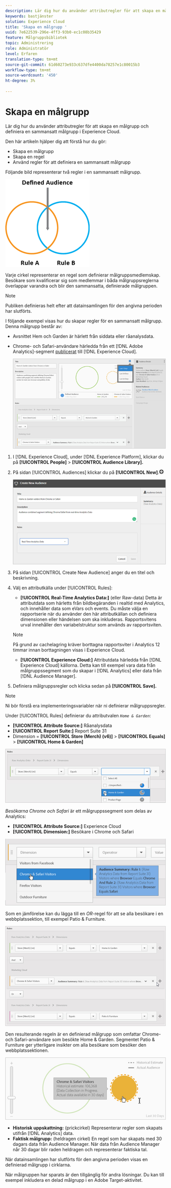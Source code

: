 ```yaml
---
description: Lär dig hur du använder attributregler för att skapa en målgrupp och definiera en sammansatt målgrupp i Adobe Experience Cloud.
keywords: bastjänster
solution: Experience Cloud
title: 'Skapa en målgrupp '
uuid: 7e622539-296e-4ff3-93b0-ec1c08b35429
feature: Målgruppsbibliotek
topic: Administrering
role: Administratör
level: Erfaren
translation-type: tm+mt
source-git-commit: 61d60273e933c637dfe4400da78257e1c80015b3
workflow-type: tm+mt
source-wordcount: '450'
ht-degree: 3%

---
```



# Skapa en målgrupp

Lär dig hur du använder attributregler för att skapa en målgrupp och definiera en sammansatt målgrupp i Experience Cloud.

Den här artikeln hjälper dig att förstå hur du gör:

* Skapa en målgrupp
* Skapa en regel
* Använd regler för att definiera en sammansatt målgrupp

Följande bild representerar två regler i en sammansatt målgrupp.

![](assets/audience_sharing.png)

Varje cirkel representerar en regel som definierar målgruppsmedlemskap. Besökare som kvalificerar sig som medlemmar i båda målgruppsreglerna överlappar varandra och blir den sammansatta, definierade målgruppen.

>[!NOTE]
>
>Publiken definieras helt efter att datainsamlingen för den angivna perioden har slutförts.

I följande exempel visas hur du skapar regler för en sammansatt målgrupp. Denna målgrupp består av:

* Avsnittet Hem och Garden är härlett från siddata eller råanalysdata.
* Chrome- och Safari-användare härledda från ett [!DNL Adobe Analytics]-segment [publicerat](../audience-library/audience-library.md#task_32FEEFE0B32E4E388CD4D892D727282A) till [!DNL Experience Cloud].

   ![](assets/audience_create.png)

1. I [!DNL Experience Cloud], under [!DNL Experience Platform], klickar du på **[!UICONTROL People]** > **[!UICONTROL Audience Library].**
1. På sidan [!UICONTROL Audiences] klickar du på **[!UICONTROL New]**.![](assets/add_icon_small.png)

   ![Stegresultat](assets/audience_create_new.png)

1. På sidan [!UICONTROL Create New Audience] anger du en titel och beskrivning.
1. Välj en attributkälla under [!UICONTROL Rules]:

   * **[!UICONTROL Real-Time Analytics Data:]** (eller Raw-data) Detta är attributdata som härletts från bildbegäranden i realtid med Analytics, och innehåller data som eVars och events. Du måste välja en rapportserie när du använder den här attributkällan och definiera dimensionen eller händelsen som ska inkluderas. Rapportsvitens urval innehåller den variabelstruktur som används av rapportsviten.
   >[!NOTE]
   >
   >På grund av cachelagring kräver borttagna rapportsviter i Analytics 12 timmar innan borttagningen visas i Experience Cloud.

   * **[!UICONTROL Experience Cloud:]** Attributdata härledda från  [!DNL Experience Cloud] källorna. Detta kan till exempel vara data från målgruppssegment som du skapar i [!DNL Analytics] eller data från [!DNL Audience Manager].

1. Definiera målgruppsregler och klicka sedan på **[!UICONTROL Save].**

>[!NOTE]
>
>Ni bör förstå era implementeringsvariabler när ni definierar målgruppsregler.

Under [!UICONTROL Rules] definierar du attributvalen *`Home & Garden`*:

* **[!UICONTROL Attribute Source:]** Råanalysdata
* **[!UICONTROL Report Suite:]** Report Suite 31
* Dimension = **[!UICONTROL Store (Merch) (v6)]** > **[!UICONTROL Equals]** > **[!UICONTROL Home & Garden]**

![](assets/home_garden.png)

*Besökarna Chrome och Safari* är ett målgruppssegment som delas av Analytics:

* **[!UICONTROL Attribute Source:]** Experience Cloud
* **[!UICONTROL Dimension:]** Besökare i Chrome och Safari

![](assets/chrome_safari.png)

Som en jämförelse kan du lägga till en *OR*-regel för att se alla besökare i en webbplatssektion, till exempel Patio &amp; Furniture.

![](assets/audiences_rule_patio.png)

Den resulterande regeln är en definierad målgrupp som omfattar Chrome- och Safari-användare som besökte Home &amp; Garden. Segmentet Patio &amp; Furniture ger ytterligare insikter om alla besökare som besöker den webbplatssektionen.

![](assets/defined_audience.png)

* **Historisk uppskattning:** (prickcirkel) Representerar regler som skapats utifrån  [!DNL Analytics] data.
* **Faktisk målgrupp:** (heldragen cirkel) En regel som har skapats med 30 dagars data från Audience Manager. När data från Audience Manager når 30 dagar blir raden heldragen och representerar faktiska tal.

När datainsamlingen har slutförts för den angivna perioden visas en definierad målgrupp i cirklarna.

När målgruppen har sparats är den tillgänglig för andra lösningar. Du kan till exempel inkludera en delad målgrupp i en Adobe Target-aktivitet.
